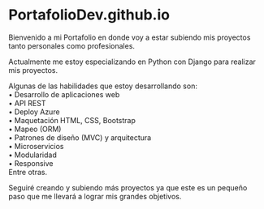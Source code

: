 # PortafolioDev.github.io

Bienvenido a mi Portafolio en donde voy a estar subiendo mis proyectos tanto personales como profesionales.

Actualmente me estoy especializando en Python con Django para realizar mis proyectos. 

Algunas de las habilidades que estoy desarrollando son:<br> 
  • Desarrollo de aplicaciones web<br> 
  • API REST<br> 
  • Deploy Azure<br> 
  • Maquetación HTML, CSS, Bootstrap<br> 
  • Mapeo (ORM)<br> 
  • Patrones de diseño (MVC) y arquitectura<br> 
  • Microservicios<br> 
  • Modularidad<br> 
  • Responsive<br> 
Entre otras.

Seguiré creando y subiendo más proyectos ya que este es un pequeño paso que me llevará a lograr mis grandes objetivos.
